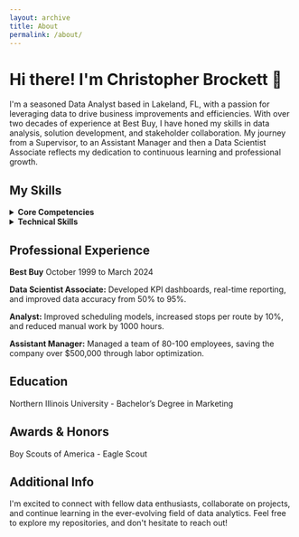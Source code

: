 ```yaml
---
layout: archive
title: About
permalink: /about/
---
```


# Hi there! I'm Christopher Brockett 👋

I'm a seasoned Data Analyst based in Lakeland, FL, with a passion for leveraging data to drive business improvements and efficiencies. With over two decades of experience at Best Buy, I have honed my skills in data analysis, solution development, and stakeholder collaboration. My journey from a Supervisor, to an Assistant Manager and then a Data Scientist Associate reflects my dedication to continuous learning and professional growth.

## My Skills
<details>
    <summary><b>Core Competencies</b></summary>
<br>
<li><b>Data Analysis:</b> Transforming raw data into actionable insights.</li>
<li><b>Solution Development:</b> Crafting efficient and reusable data solutions.</li>
<li><b>Stakeholder Collaboration:</b> Working closely with business stakeholders to achieve common goals.</li>
<li><b>Training:</b> Developing and delivering training programs to enhance team capabilities.</li>
<li><b>Vendor Relations:</b> Managing vendor partnerships to meet service level agreements.</li>
<li><b>People Management:</b> Leading teams and managing large groups effectively.</li>

</details>

<details>
  <summary><b>Technical Skills</b></summary>
<ul>
<li>Microsoft Office Suite</li>
<li>Hardware & Software Troubleshooting/Support</li>
<li>Teradata</li>
<li>SQL</li>
<li>Oracle</li>
<li>SharePoint</li>
<li>Power BI</li>
<li>PowerShell</li>
</ul>
</details>

## Professional Experience

**Best Buy** October 1999 to March 2024

**Data Scientist Associate:** Developed KPI dashboards, real-time reporting, and improved data accuracy from 50% to 95%.

**Analyst:** Improved scheduling models, increased stops per route by 10%, and reduced manual work by 1000 hours.

**Assistant Manager:** Managed a team of 80-100 employees, saving the company over $500,000 through labor optimization.

## Education

Northern Illinois University - Bachelor’s Degree in Marketing

## Awards & Honors

Boy Scouts of America - Eagle Scout

## Additional Info

I'm excited to connect with fellow data enthusiasts, collaborate on projects, and continue learning in the ever-evolving field of data analytics. Feel free to explore my repositories, and don't hesitate to reach out!